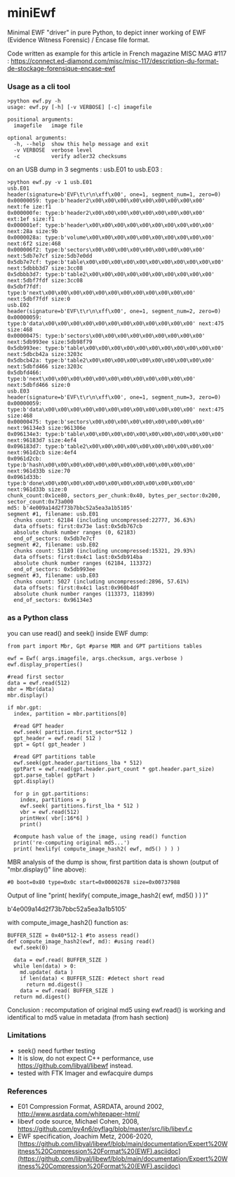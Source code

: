 # miniEwf
Minimal EWF "driver" in pure Python, to depict inner working of EWF (Evidence Witness Forensic) / Encase file format.

Code written as example for this article in French magazine MISC MAG #117 : https://connect.ed-diamond.com/misc/misc-117/description-du-format-de-stockage-forensique-encase-ewf

### Usage as a cli tool

```
>python ewf.py -h
usage: ewf.py [-h] [-v VERBOSE] [-c] imagefile

positional arguments:
  imagefile   image file

optional arguments:
  -h, --help  show this help message and exit
  -v VERBOSE  verbose level
  -c          verify adler32 checksums
```

on an USB dump in 3 segments : usb.E01 to usb.E03 :

 ```
 >python ewf.py -v 1 usb.E01
 usb.E01
 header(signature=b'EVF\t\r\n\xff\x00', one=1, segment_num=1, zero=0)
 0x00000059: type:b'header2\x00\x00\x00\x00\x00\x00\x00\x00\x00' next:fe ize:f1
 0x000000fe: type:b'header2\x00\x00\x00\x00\x00\x00\x00\x00\x00' ext:1ef size:f1
 0x000001ef: type:b'header\x00\x00\x00\x00\x00\x00\x00\x00\x00\x00' next:28a size:9b
 0x0000028a: type:b'volume\x00\x00\x00\x00\x00\x00\x00\x00\x00\x00' next:6f2 size:468
 0x000006f2: type:b'sectors\x00\x00\x00\x00\x00\x00\x00\x00\x00' next:5db7e7cf size:5db7e0dd
 0x5db7e7cf: type:b'table\x00\x00\x00\x00\x00\x00\x00\x00\x00\x00\x00' next:5dbbb3d7 size:3cc08
 0x5dbbb3d7: type:b'table2\x00\x00\x00\x00\x00\x00\x00\x00\x00\x00' next:5dbf7fdf size:3cc08
 0x5dbf7fdf: type:b'next\x00\x00\x00\x00\x00\x00\x00\x00\x00\x00\x00\x00' next:5dbf7fdf size:0
 usb.E02
 header(signature=b'EVF\t\r\n\xff\x00', one=1, segment_num=2, zero=0)
 0x00000059: type:b'data\x00\x00\x00\x00\x00\x00\x00\x00\x00\x00\x00\x00' next:475 size:468
 0x00000475: type:b'sectors\x00\x00\x00\x00\x00\x00\x00\x00\x00' next:5db993ee size:5db98f79
 0x5db993ee: type:b'table\x00\x00\x00\x00\x00\x00\x00\x00\x00\x00\x00' next:5dbcb42a size:3203c
 0x5dbcb42a: type:b'table2\x00\x00\x00\x00\x00\x00\x00\x00\x00\x00' next:5dbfd466 size:3203c
 0x5dbfd466: type:b'next\x00\x00\x00\x00\x00\x00\x00\x00\x00\x00\x00\x00' next:5dbfd466 size:0
 usb.E03
 header(signature=b'EVF\t\r\n\xff\x00', one=1, segment_num=3, zero=0)
 0x00000059: type:b'data\x00\x00\x00\x00\x00\x00\x00\x00\x00\x00\x00\x00' next:475 size:468
 0x00000475: type:b'sectors\x00\x00\x00\x00\x00\x00\x00\x00\x00' next:96134e3 size:961306e
 0x096134e3: type:b'table\x00\x00\x00\x00\x00\x00\x00\x00\x00\x00\x00' next:96183d7 size:4ef4
 0x096183d7: type:b'table2\x00\x00\x00\x00\x00\x00\x00\x00\x00\x00' next:961d2cb size:4ef4
 0x0961d2cb: type:b'hash\x00\x00\x00\x00\x00\x00\x00\x00\x00\x00\x00\x00' next:961d33b size:70
 0x0961d33b: type:b'done\x00\x00\x00\x00\x00\x00\x00\x00\x00\x00\x00\x00' next:961d33b size:0
 chunk_count:0x1ce80, sectors_per_chunk:0x40, bytes_per_sector:0x200, sector_count:0x73a000
 md5: b'4e009a14d2f73b7bbc52a5ea3a1b5105'
 segment #1, filename: usb.E01
   chunks count: 62184 (including uncompressed:22777, 36.63%)
   data offsets: first:0x73e last:0x5db767cb
   absolute chunk number ranges (0, 62183)
   end_of_sectors: 0x5db7e7cf
 segment #2, filename: usb.E02
   chunks count: 51189 (including uncompressed:15321, 29.93%)
   data offsets: first:0x4c1 last:0x5db914ba
   absolute chunk number ranges (62184, 113372)
   end_of_sectors: 0x5db993ee
 segment #3, filename: usb.E03
   chunks count: 5027 (including uncompressed:2896, 57.61%)
   data offsets: first:0x4c1 last:0x960b4df
   absolute chunk number ranges (113373, 118399)
   end_of_sectors: 0x96134e3
 ```

 

### as a Python class

 you can use read() and seek() inside EWF dump:

```
from part import Mbr, Gpt #parse MBR and GPT partitions tables

ewf = Ewf( args.imagefile, args.checksum, args.verbose )
ewf.display_properties()
  
#read first sector
data = ewf.read(512)
mbr = Mbr(data)
mbr.display()

if mbr.gpt:
  index, partition = mbr.partitions[0]
   
  #read GPT header
  ewf.seek( partition.first_sector*512 )
  gpt_header = ewf.read( 512 )
  gpt = Gpt( gpt_header )
    
  #read GPT partitions table
  ewf.seek(gpt.header.partitions_lba * 512)
  gptPart = ewf.read(gpt.header.part_count * gpt.header.part_size)
  gpt.parse_table( gptPart )
  gpt.display()
    
  for p in gpt.partitions:
    index, partitions = p
    ewf.seek( partitions.first_lba * 512 )
    vbr = ewf.read(512)
    printHex( vbr[:16*6] )
    print()

  #compute hash value of the image, using read() function
  print('re-computing original md5...')
  print( hexlify( compute_image_hash2( ewf, md5() ) ) )
```

 

MBR analysis of the dump is show, first partition data is shown (output of "mbr.display()" line above):

```
#0 boot=0x80 type=0x0c start=0x00002678 size=0x00737988
```



Output of line "print( hexlify( compute_image_hash2( ewf, md5() ) ) )"

b'4e009a14d2f73b7bbc52a5ea3a1b5105'

with compute_image_hash2() function as:

```
BUFFER_SIZE = 0x40*512-1 #to assess read()
def compute_image_hash2(ewf, md): #using read()
  ewf.seek(0)
  
  data = ewf.read( BUFFER_SIZE )
  while len(data) > 0:
    md.update( data )
    if len(data) < BUFFER_SIZE: #detect short read
      return md.digest()
    data = ewf.read( BUFFER_SIZE )
  return md.digest()
```

Conclusion : recomputation of original md5 using ewf.read() is working and identifical to md5 value in metadata (from hash section)

### Limitations

- seek() need further testing
- It is slow, do not expect C++ performance, use https://github.com/libyal/libewf instead.
- tested with FTK Imager and ewfacquire dumps

### References

- E01 Compression Format, ASRDATA, around 2002, http://www.asrdata.com/whitepaper-html/
- libevf code source, Michael Cohen, 2008, https://github.com/py4n6/pyflag/blob/master/src/lib/libevf.c
- EWF specification, Joachim Metz, 2006-2020, [https://github.com/libyal/libewf/blob/main/documentation/Expert%20Witness%20Compression%20Format%20(EWF).asciidoc](https://github.com/libyal/libewf/blob/main/documentation/Expert%20Witness%20Compression%20Format%20(EWF).asciidoc)

